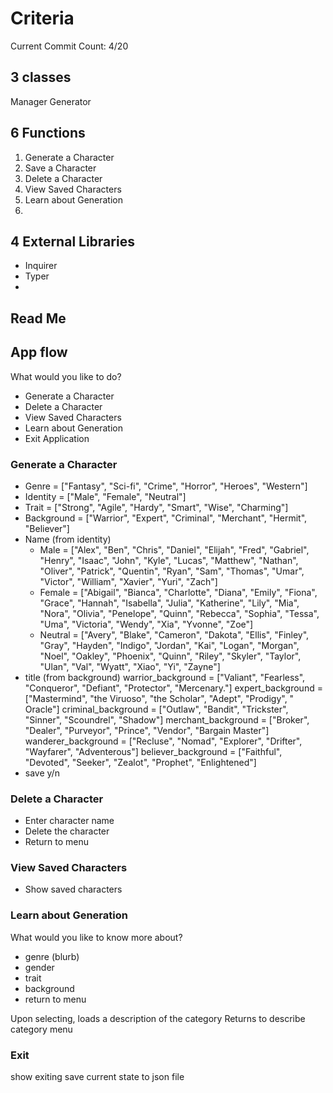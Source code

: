 # Criteria
Current Commit Count: 4/20

## 3 classes
Manager
Generator

## 6 Functions
1. Generate a Character
2. Save a Character
3. Delete a Character
4. View Saved Characters
5. Learn about Generation
6. 

## 4 External Libraries
- Inquirer
- Typer
- 

## Read Me

## App flow
What would you like to do? 
- Generate a Character
- Delete a Character
- View Saved Characters
- Learn about Generation
- Exit Application

### Generate a Character
- Genre = ["Fantasy", "Sci-fi", "Crime", "Horror", "Heroes", "Western"]
- Identity = ["Male", "Female", "Neutral"]
- Trait = ["Strong", "Agile", "Hardy", "Smart", "Wise", "Charming"]
- Background = ["Warrior", "Expert", "Criminal", "Merchant", "Hermit", "Believer"]
- Name (from identity)
    - Male = ["Alex", "Ben", "Chris", "Daniel", "Elijah", "Fred", "Gabriel", "Henry", "Isaac", "John", "Kyle", "Lucas", "Matthew", "Nathan", "Oliver", "Patrick", "Quentin", "Ryan", "Sam", "Thomas", "Umar", "Victor", "William", "Xavier", "Yuri", "Zach"]
    - Female = ["Abigail", "Bianca", "Charlotte", "Diana", "Emily", "Fiona", "Grace", "Hannah", "Isabella", "Julia", "Katherine", "Lily", "Mia", "Nora", "Olivia", "Penelope", "Quinn", "Rebecca", "Sophia", "Tessa", "Uma", "Victoria", "Wendy", "Xia", "Yvonne", "Zoe"]
    - Neutral = ["Avery", "Blake", "Cameron", "Dakota", "Ellis", "Finley", "Gray", "Hayden", "Indigo", "Jordan", "Kai", "Logan", "Morgan", "Noel", "Oakley", "Phoenix", "Quinn", "Riley", "Skyler", "Taylor", "Ulan", "Val", "Wyatt", "Xiao", "Yi", "Zayne"]
- title (from background)
warrior_background = ["Valiant", "Fearless", "Conqueror", "Defiant", "Protector", "Mercenary."]
expert_background = ["Mastermind", "the Viruoso", "the Scholar", "Adept", "Prodigy", " Oracle"]
criminal_background = ["Outlaw", "Bandit", "Trickster", "Sinner", "Scoundrel", "Shadow"]
merchant_background = ["Broker", "Dealer", "Purveyor", "Prince", "Vendor", "Bargain Master"]
wanderer_background = ["Recluse", "Nomad", "Explorer", "Drifter", "Wayfarer", "Adventerous"]
believer_background = ["Faithful", "Devoted", "Seeker", "Zealot", "Prophet", "Enlightened"]
- save y/n

### Delete a Character
- Enter character name 
- Delete the character
- Return to menu

### View Saved Characters
- Show saved characters

### Learn about Generation
What would you like to know more about? 
- genre (blurb)
- gender
- trait
- background
- return to menu
 
Upon selecting, loads a description of the category
Returns to describe category menu

### Exit
show exiting
save current state to json file




